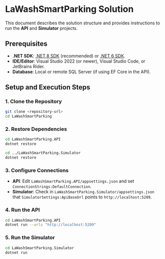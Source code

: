 # LaWashSmartParking Solution

This document describes the solution structure and provides instructions to run the **API** and **Simulator** projects.

## Prerequisites

- **.NET SDK**: [.NET 8 SDK](https://dotnet.microsoft.com/download/dotnet/8.0) (recommended) or [.NET 6 SDK](https://dotnet.microsoft.com/download/dotnet/6.0).
- **IDE/Editor**: Visual Studio 2022 (or newer), Visual Studio Code, or JetBrains Rider.
- **Database**: Local or remote SQL Server (if using EF Core in the API).

## Setup and Execution Steps

### 1. Clone the Repository

```bash
git clone <repository-url>
cd LaWashSmartParking
```

### 2. Restore Dependencies

```bash
cd LaWashSmartParking.API
dotnet restore

cd ../LaWashSmartParking.Simulator
dotnet restore
``` 

### 3. Configure Connections

- **API**: Edit `LaWashSmartParking.API/appsettings.json` and set `ConnectionStrings:DefaultConnection`.
- **Simulator**: Check in `LaWashSmartParking.Simulator/appsettings.json` that `SimulatorSettings:ApiBaseUrl` points to `http://localhost:5209`.

### 4. Run the API

```bash
cd LaWashSmartParking.API
dotnet run --urls "http://localhost:5209"
``` 

### 5. Run the Simulator

```bash
cd LaWashSmartParking.Simulator
dotnet run
```
